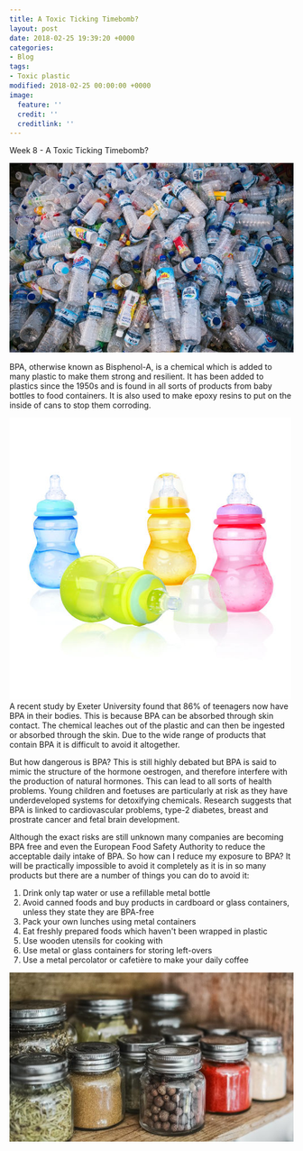 ```yaml
---
title: A Toxic Ticking Timebomb?
layout: post
date: 2018-02-25 19:39:20 +0000
categories:
- Blog
tags:
- Toxic plastic
modified: 2018-02-25 00:00:00 +0000
image:
  feature: ''
  credit: ''
  creditlink: ''
---
```

Week 8 - A Toxic Ticking Timebomb?

![](/uploads/2018/02/25/downloadfile.jpg "Plastic bottles")

BPA, otherwise known as Bisphenol-A, is a chemical which is added to many plastic to make them strong and resilient. It has been added to plastics since the 1950s and is found in all sorts of products from baby bottles to food containers. It is also used to make epoxy resins to put on the inside of cans to stop them corroding.

![](/uploads/2018/02/25/2423199243_647afcfa1e.jpg "Baby Bottles")A recent study by Exeter University found that 86% of teenagers now have BPA in their bodies. This is because BPA can be absorbed through skin contact. The chemical leaches out of the plastic and can then be ingested or absorbed through the skin. Due to the wide range of products that contain BPA it is difficult to avoid it altogether.

But how dangerous is BPA? This is still highly debated but BPA is said to mimic the structure of the hormone oestrogen, and therefore interfere with the production of natural hormones. This can lead to all sorts of health problems. Young children and foetuses are particularly at risk as they have underdeveloped systems for detoxifying chemicals.  Research suggests that BPA is linked to cardiovascular problems, type-2 diabetes, breast and prostrate cancer and fetal brain development.

Although the exact risks are still unknown many companies are becoming BPA free and even the European Food Safety Authority to reduce the acceptable daily intake of BPA. So how can I reduce my exposure to BPA? It will be practically impossible to avoid it completely as it is in so many products but there are a number of things you can do to avoid it:

1. Drink only tap water or use a refillable metal bottle
2. Avoid canned foods and buy products in cardboard or glass containers, unless they state they are BPA-free
3. Pack your own lunches using metal containers
4. Eat freshly prepared foods which haven't been wrapped in plastic
5. Use wooden utensils for cooking with
6. Use metal or glass containers for storing left-overs
7. Use a metal percolator or cafetière to make your daily coffee

![](/uploads/2018/02/25/glassjars.jpg "Glass Jars")